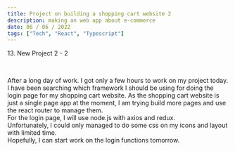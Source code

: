 ```yaml
---
title: Project on building a shopping cart website 2
description: making an web app about e-commerce
date: 06 / 06 / 2022
tags: ["Tech", "React", "Typescript"]
---
```


<p>13. New Project 2 - 2</p>

<br/>
<p> After a long day of work. I got only a few hours to work on my project today.<br />
I have been searching which framework I should be using for doing the login page for my shopping cart website. As the shopping cart website is just a single page app at the moment, I am trying build more pages and use the react router to manage them.<br/>
For the login page, I will use node.js with axios and redux.<br/>
Unfortunately, I could only managed to do some css on my icons and layout with limited time.<br/>
Hopefully, I can start work on the login functions tomorrow.
</p>
